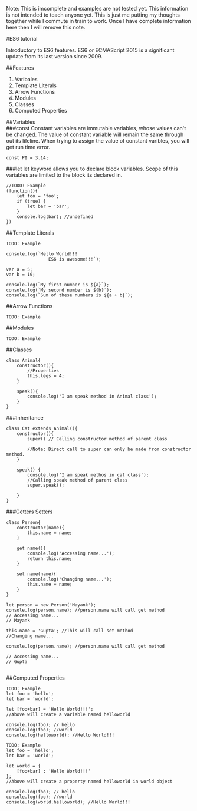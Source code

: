 Note: This is imcomplete and examples are not tested yet. 
This information is not intended to teach anyone yet. 
This is just me putting my thoughts together while I commute in train to work. 
Once I have complete information here then I will remove this note.

#ES6 tutorial

Introductory to ES6 features. ES6 or ECMAScript 2015 is a significant update from its last version since 2009. 

##Features
1. Varibales
2. Template Literals
3. Arrow Functions
4. Modules
5. Classes 
6. Computed Properties

##Variables  
###const
Constant variables are immutable variables, whose values can't be changed. 
The value of constant variable will remain the same through out its lifeline. 
When trying to assign the value of constant varibles, you will get run time error.    

`const PI = 3.14;`

###let
let keyword allows you to declare block variables. Scope of this variables are 
limited to the block its declared in. 

```
//TODO: Example
(function(){
    let foo = 'foo';
    if (true) {
        let bar = 'bar'; 
    }
    console.log(bar); //undefined
})

```

##Template Literals
 

```
TODO: Example

console.log(`Hello World!!!
                ES6 is awesome!!!`);
```

```
var a = 5;
var b = 10;

console.log(`My first number is ${a}`);
console.log(`My second number is ${b}`);
console.log(`Sum of these numbers is ${a + b}`);

```

##Arrow Functions

```
TODO: Example

```


##Modules

```
TODO: Example

```


##Classes

```
class Animal{
    constructor(){
        //Properties
        this.legs = 4;
    }

    speak(){
        console.log('I am speak method in Animal class');
    }
}

```

###Inheritance

```
class Cat extends Animal(){
    constructor(){
        super() // Calling constructor method of parent class
        
        //Note: Direct call to super can only be made from constructor method.
    }

    speak() {
        console.log('I am speak methos in cat class');
        //Calling speak method of parent class
        super.speak();

    }
}
```

###Getters Setters
 
 ```
 class Person{
     constructor(name){
         this.name = name;
     }

     get name(){
         console.log('Accessing name...');
         return this.name;
     }

     set name(name){
         console.log('Changing name...');
         this.name = name;
     }
 }

 let person = new Person('Mayank');
 console.log(person.name); //person.name will call get method
 // Accessing name...
 // Mayank

 this.name = 'Gupta'; //This will call set method
 //Changing name...

 console.log(person.name); //person.name will call get method
 
 // Accessing name...
 // Gupta


 ```

##Computed Properties

```
TODO: Example
let foo = 'hello';
let bar = 'world';

let [foo+bar] = 'Hello World!!!';
//Above will create a variable named helloworld

console.log(foo); // hello
console.log(foo); //world
console.log(helloworld); //Hello World!!!

```

```
TODO: Example
let foo = 'hello';
let bar = 'world';

let world = {
    [foo+bar] : 'Hello World!!!'
};
//Above will create a property named helloworld in world object

console.log(foo); // hello
console.log(foo); //world
console.log(world.helloworld); //Hello World!!!
```